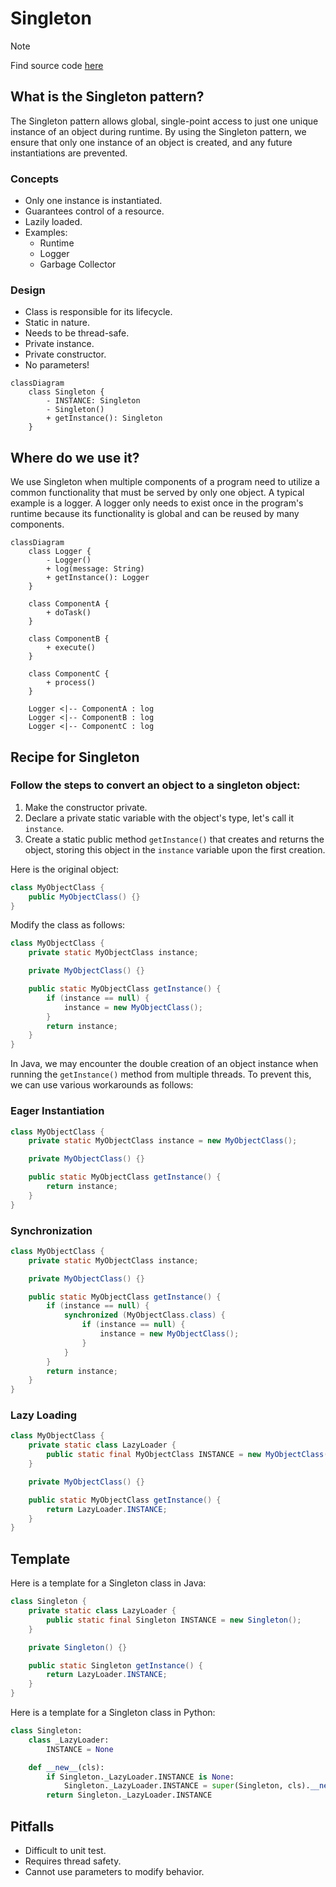# Singleton

> [!NOTE]
> Find source code [here](https://github.com/amritpandey23/design_patterns_java/tree/master/com.amrit.designpatterns.creational/src/com/amrit/designpatterns/creational/singleton/example/db)

## What is the Singleton pattern?

The Singleton pattern allows global, single-point access to just one unique instance of an object during runtime. By using the Singleton pattern, we ensure that only one instance of an object is created, and any future instantiations are prevented.

### Concepts

- Only one instance is instantiated.
- Guarantees control of a resource.
- Lazily loaded.
- Examples:
  - Runtime
  - Logger
  - Garbage Collector

### Design

- Class is responsible for its lifecycle.
- Static in nature.
- Needs to be thread-safe.
- Private instance.
- Private constructor.
- No parameters!

```mermaid
classDiagram
    class Singleton {
        - INSTANCE: Singleton
        - Singleton()
        + getInstance(): Singleton
    }
```

## Where do we use it?

We use Singleton when multiple components of a program need to utilize a common functionality that must be served by only one object. A typical example is a logger. A logger only needs to exist once in the program's runtime because its functionality is global and can be reused by many components.

```mermaid
classDiagram
    class Logger {
        - Logger()
        + log(message: String)
        + getInstance(): Logger
    }

    class ComponentA {
        + doTask()
    }

    class ComponentB {
        + execute()
    }

    class ComponentC {
        + process()
    }

    Logger <|-- ComponentA : log
    Logger <|-- ComponentB : log
    Logger <|-- ComponentC : log
```

## Recipe for Singleton

### Follow the steps to convert an object to a singleton object:

1. Make the constructor private.
2. Declare a private static variable with the object's type, let's call it `instance`.
3. Create a static public method `getInstance()` that creates and returns the object, storing this object in the `instance` variable upon the first creation.

Here is the original object:

```java
class MyObjectClass {
    public MyObjectClass() {}
}
```

Modify the class as follows:

```java
class MyObjectClass {
    private static MyObjectClass instance;

    private MyObjectClass() {}

    public static MyObjectClass getInstance() {
        if (instance == null) {
            instance = new MyObjectClass();
        }
        return instance;
    }
}
```

In Java, we may encounter the double creation of an object instance when running the `getInstance()` method from multiple threads. To prevent this, we can use various workarounds as follows:

### Eager Instantiation

```java
class MyObjectClass {
    private static MyObjectClass instance = new MyObjectClass();

    private MyObjectClass() {}

    public static MyObjectClass getInstance() {
        return instance;
    }
}
```

### Synchronization

```java
class MyObjectClass {
    private static MyObjectClass instance;

    private MyObjectClass() {}

    public static MyObjectClass getInstance() {
        if (instance == null) {
            synchronized (MyObjectClass.class) {
                if (instance == null) {
                    instance = new MyObjectClass();
                }
            }
        }
        return instance;
    }
}
```

### Lazy Loading

```java
class MyObjectClass {
    private static class LazyLoader {
        public static final MyObjectClass INSTANCE = new MyObjectClass();
    }

    private MyObjectClass() {}

    public static MyObjectClass getInstance() {
        return LazyLoader.INSTANCE;
    }
}
```

## Template

Here is a template for a Singleton class in Java:

```java
class Singleton {
    private static class LazyLoader {
        public static final Singleton INSTANCE = new Singleton();
    }

    private Singleton() {}

    public static Singleton getInstance() {
        return LazyLoader.INSTANCE;
    }
}
```

Here is a template for a Singleton class in Python:

```python
class Singleton:
    class _LazyLoader:
        INSTANCE = None

    def __new__(cls):
        if Singleton._LazyLoader.INSTANCE is None:
            Singleton._LazyLoader.INSTANCE = super(Singleton, cls).__new__(cls)
        return Singleton._LazyLoader.INSTANCE
```

## Pitfalls

- Difficult to unit test.
- Requires thread safety.
- Cannot use parameters to modify behavior.
